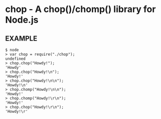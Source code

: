 # chop - A chop()/chomp() library for Node.js

## EXAMPLE

	$ node
	> var chop = require("./chop");
	undefined
	> chop.chop("Howdy!");
	'Howdy'
	> chop.chop("Howdy!\n");
	'Howdy!'
	> chop.chop("Howdy!\n\n");
	'Howdy!\n'
	> chop.chomp("Howdy!\n\n");
	'Howdy!'
	> chop.chomp("Howdy!\r\n");
	'Howdy!'
	> chop.chop("Howdy!\r\n");
	'Howdy!\r'